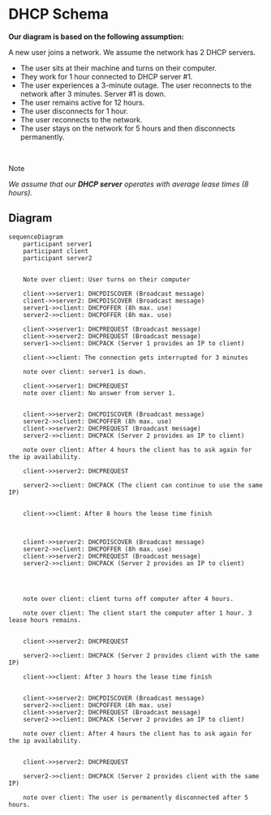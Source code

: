 # DHCP Schema

**Our diagram is based on the following assumption:**

A new user joins a network. We assume the network has 2 DHCP servers. 

- The user sits at their machine and turns on their computer. 
- They work for 1 hour connected to DHCP server #1. 
- The user experiences a 3-minute outage. The user reconnects to the network after 3 minutes. Server #1 is down. 
- The user remains active for 12 hours. 
- The user disconnects for 1 hour. 
- The user reconnects to the network.
- The user stays on the network for 5 hours and then disconnects permanently.

<br/>

>[!NOTE]
> *We assume that our **DHCP server** operates with average lease times (8 hours).*


## Diagram

```mermaid
sequenceDiagram
    participant server1
    participant client
    participant server2
   

    Note over client: User turns on their computer

    client->>server1: DHCPDISCOVER (Broadcast message)
    client->>server2: DHCPDISCOVER (Broadcast message)
    server1->>client: DHCPOFFER (8h max. use)
    server2->>client: DHCPOFFER (8h max. use)

    client->>server1: DHCPREQUEST (Broadcast message) 
    client->>server2: DHCPREQUEST (Broadcast message) 
    server1->>client: DHCPACK (Server 1 provides an IP to client)

    client->>client: The connection gets interrupted for 3 minutes
    
    note over client: server1 is down.

    client->>server1: DHCPREQUEST
    note over client: No answer from server 1.


    client->>server2: DHCPDISCOVER (Broadcast message)
    server2->>client: DHCPOFFER (8h max. use)
    client->>server2: DHCPREQUEST (Broadcast message) 
    server2->>client: DHCPACK (Server 2 provides an IP to client)

    note over client: After 4 hours the client has to ask again for the ip availability.

    client->>server2: DHCPREQUEST

    server2->>client: DHCPACK (The client can continue to use the same IP)


    client->>client: After 8 hours the lease time finish



    client->>server2: DHCPDISCOVER (Broadcast message)
    server2->>client: DHCPOFFER (8h max. use)
    client->>server2: DHCPREQUEST (Broadcast message)
    server2->>client: DHCPACK (Server 2 provides an IP to client)


    

    note over client: client turns off computer after 4 hours.

    note over client: The client start the computer after 1 hour. 3 lease hours remains.


    client->>server2: DHCPREQUEST

    server2->>client: DHCPACK (Server 2 provides client with the same IP)

    client->>client: After 3 hours the lease time finish


    client->>server2: DHCPDISCOVER (Broadcast message)
    server2->>client: DHCPOFFER (8h max. use)
    client->>server2: DHCPREQUEST (Broadcast message)
    server2->>client: DHCPACK (Server 2 provides an IP to client)

    note over client: After 4 hours the client has to ask again for the ip availability.


    client->>server2: DHCPREQUEST

    server2->>client: DHCPACK (Server 2 provides client with the same IP)

    note over client: The user is permanently disconnected after 5 hours.
```
